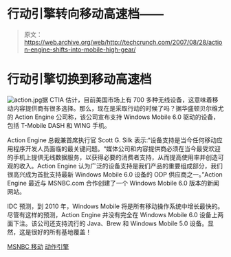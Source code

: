 # 行动引擎转向移动高速档——

> 原文：<https://web.archive.org/web/http://techcrunch.com/2007/08/28/action-engine-shifts-into-mobile-high-gear/>

# 行动引擎切换到移动高速档

![action.jpg](img/fdc639ec94e76490f9e6802736e2f9f7.png)据 CTIA 估计，目前美国市场上有 700 多种无线设备，这意味着移动内容提供商有很多选择。那么，现在是采取行动的时候了吗？据华盛顿贝尔维尤的 Action Engine 公司称，该公司宣布支持 Windows Mobile 6.0 驱动的设备，包括 T-Mobile DASH 和 WING 手机。

Action Engine 总裁兼首席执行官 Scott G. Silk 表示:“设备支持是当今任何移动应用程序开发人员面临的最关键问题。“媒体公司和内容提供商必须在当今最受欢迎的手机上提供无线数据服务，以获得必要的消费者支持，从而提高使用率并创造可观的收入。Action Engine 认为广泛的设备支持是我们产品的重要组成部分，我们很高兴成为首批支持最新 Windows Mobile 6.0 设备的 ODP 供应商之一。”Action Engine 最近与 MSNBC.com 合作创建了一个 Windows Mobile 6.0 版本的新闻网站。

IDC 预测，到 2010 年，Windows Mobile 将是所有移动操作系统中增长最快的。尽管有这样的预测，Action Engine 并没有完全在 Windows Mobile 6.0 设备上两面下注。该公司还支持流行的 Java、Brew 和 Windows Mobile 5.0 设备。显然，这是很好的所有基地覆盖！

[MSNBC 移动](https://web.archive.org/web/20210118021937/http://gomobile.msnbc.com/)
[动作引擎](https://web.archive.org/web/20210118021937/http://www.actionengine.com/)